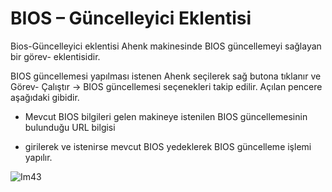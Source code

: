 # BIOS – Güncelleyici Eklentisi

Bios-Güncelleyici eklentisi Ahenk makinesinde BIOS güncellemeyi sağlayan bir görev- eklentisidir.

BIOS güncellemesi yapılması istenen Ahenk seçilerek sağ butona tıklanır ve Görev- Çalıştır -> BIOS güncellemesi seçenekleri takip edilir. Açılan pencere aşağıdaki gibidir.

- Mevcut BIOS bilgileri gelen makineye istenilen BIOS güncellemesinin bulunduğu URL bilgisi

- girilerek ve istenirse mevcut BIOS yedeklerek BIOS güncelleme işlemi yapılır.

![Im43](images/Im43)